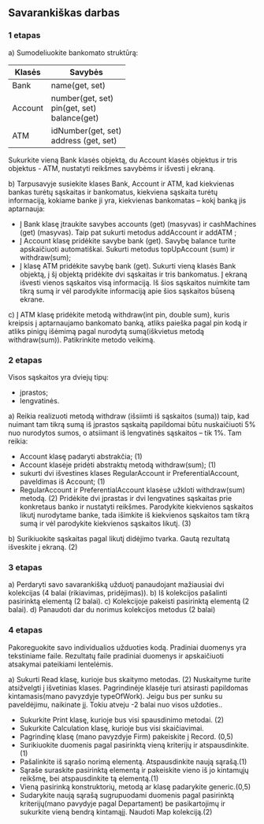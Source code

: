 
## Savarankiškas darbas

### 1 etapas

a) Sumodeliuokite bankomato struktūrą:

| Klasės   | Savybės                   |
|----------|---------------------------|
| Bank     | name(get, set)            |
|  Account | number(get, set)<br/>pin(get, set)<br/>balance(get) |
| ATM | idNumber(get, set)<br/>address (get, set) |

Sukurkite vieną Bank klasės objektą, du Account klasės objektus ir tris objektus - ATM, nustatyti reikšmes savybėms ir išvesti į ekraną.

b) Tarpusavyje susiekite klases Bank, Account ir ATM, kad kiekvienas bankas turėtų sąskaitas ir bankomatus, kiekviena sąskaita turėtų informaciją, kokiame banke ji yra, kiekvienas bankomatas – kokį banką jis aptarnauja:
- Į Bank klasę įtraukite savybes accounts (get) (masyvas) ir cashMachines (get) (masyvas). Taip pat sukurti metodus addAccount ir addATM ;
- Į Account klasę pridėkite savybe bank (get). Savybę balance turite apskaičiuoti automatiškai. Sukurti metodus topUpAccount (sum) ir withdraw(sum);
- Į klasę ATM pridėkite savybę bank (get).
  Sukurti vieną klasės Bank objektą, į šį objektą pridėkite dvi sąskaitas ir tris bankomatus. Į ekraną išvesti vienos sąskaitos visą informaciją. Iš šios sąskaitos nuimkite tam tikrą sumą ir vėl parodykite informaciją apie šios sąskaitos būseną ekrane.

c) Į ATM klasę pridėkite metodą withdraw(int pin, double sum), kuris kreipsis į aptarnaujamo bankomato banką, atliks paieška pagal pin kodą ir atliks pinigų išėmimą pagal nurodytą sumą(iškvietus metodą withdraw(sum)). Patikrinkite metodo veikimą.

### 2 etapas

Visos sąskaitos yra dviejų tipų:
- įprastos;
- lengvatinės.

a) Reikia realizuoti metodą withdraw (išsiimti iš sąskaitos (suma)) taip, kad nuimant tam tikrą
sumą iš įprastos sąskaitą papildomai būtu nuskaičiuoti 5% nuo nurodytos sumos, o atsiimant iš lengvatinės
sąskaitos – tik 1%.
Tam reikia:
- Account klasę padaryti abstrakčia; (1)
- Account klasėje pridėti abstraktų metodą withdraw(sum); (1)
- sukurti dvi išvestines klases RegularAccount ir PreferentialAccount, paveldimas iš Account;
(1)
- RegularAccount ir PreferentialAccount klasėse užkloti withdraw(sum) metodą. (2)
Pridėkite dvi įprastas ir dvi lengvatines sąskaitas prie konkretaus banko ir nustatyti reikšmes. Parodykite
kiekvienos sąskaitos likutį nurodytame banke, tada išimkite iš kiekvienos sąskaitos tam tikrą sumą ir vėl
parodykite kiekvienos sąskaitos likutį. (3)

b) Surikiuokite sąskaitas pagal likutį didėjimo tvarka. Gautą rezultatą išveskite į ekraną. (2)

### 3 etapas

a) Perdaryti savo savarankišką užduotį panaudojant mažiausiai dvi kolekcijas (4 balai (rikiavimas, pridėjimas)).
b) Iš kolekcijos  pašalinti pasirinktą elementą (2 balai).
c) Kolekcijoje pakeisti pasirinktą elementą (2 balai).
d) Panaudoti dar du norimus kolekcijos metodus (2 balai)

### 4 etapas

Pakoreguokite savo individualios užduoties kodą. Pradiniai duomenys yra tekstiniame faile. Rezultatų faile
pradiniai duomenys ir apskaičiuoti atsakymai pateikiami lentelėmis.

a) Sukurti Read klasę, kurioje bus skaitymo metodas. (2)
Nuskaityme turite atsižvelgti į išvetinias klases. Pagrindinėje klasėje turi atsirasti papildomas
kintamasis(mano pavyzdyje typeOfWork). Jeigu bus per sunku su paveldėjimu, naikinate jį. Tokiu atveju -2
balai nuo visos uždoties..

- Sukurkite Print klasę, kurioje bus visi spausdinimo metodai. (2)
- Sukurkite Calculation klasę, kurioje bus visi skaičiavimai.
- Pagrindinę klasę (mano pavyzdyje Firm) pakeiskite į Record. (0,5)
- Surikiuokite duomenis pagal pasirinktą vieną kriterijų ir atspausdinkite.(1)
- Pašalinkite iš sąrašo norimą elementą. Atspausdinkite naują sąrašą.(1)
- Sąraše suraskite pasirinktą elementą ir pakeiskite vieno iš jo kintamųjų reikšmę, bei atspausdinkite tą
elementą.(1)
- Vieną pasirinką konstruktorių, metodą ar klasę padarykite generic.(0,5)
- Sudarykite naują sąrašą sugrupuodami duomenis pagal pasirinktą kriterijų(mano pavydyje pagal
Departament) be pasikartojimų ir sukurkite vieną bendrą kintamąjį. Naudoti Map kolekciją.(2)